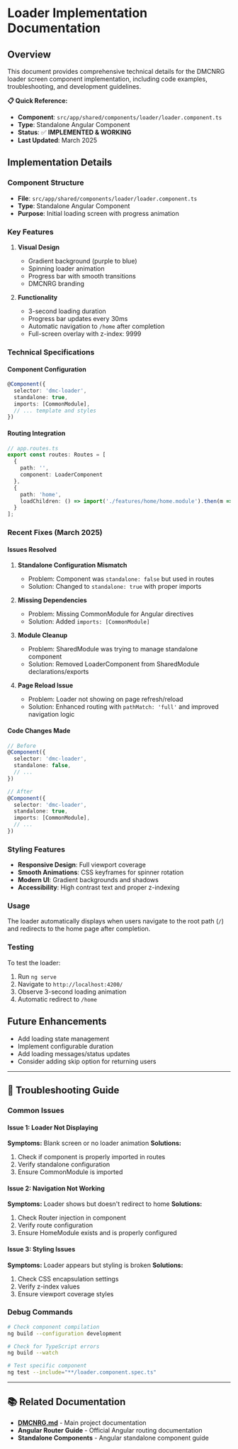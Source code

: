 # Loader Implementation Documentation

## Overview
This document provides comprehensive technical details for the DMCNRG loader screen component implementation, including code examples, troubleshooting, and development guidelines.

**📋 Quick Reference:**
- **Component**: `src/app/shared/components/loader/loader.component.ts`
- **Type**: Standalone Angular Component
- **Status**: ✅ **IMPLEMENTED & WORKING**
- **Last Updated**: March 2025

## Implementation Details

### Component Structure
- **File**: `src/app/shared/components/loader/loader.component.ts`
- **Type**: Standalone Angular Component
- **Purpose**: Initial loading screen with progress animation

### Key Features
1. **Visual Design**
   - Gradient background (purple to blue)
   - Spinning loader animation
   - Progress bar with smooth transitions
   - DMCNRG branding

2. **Functionality**
   - 3-second loading duration
   - Progress bar updates every 30ms
   - Automatic navigation to `/home` after completion
   - Full-screen overlay with z-index: 9999

### Technical Specifications

#### Component Configuration
```typescript
@Component({
  selector: 'dmc-loader',
  standalone: true,
  imports: [CommonModule],
  // ... template and styles
})
```

#### Routing Integration
```typescript
// app.routes.ts
export const routes: Routes = [
  {
    path: '',
    component: LoaderComponent
  },
  {
    path: 'home',
    loadChildren: () => import('./features/home/home.module').then(m => m.HomeModule)
  }
];
```

### Recent Fixes (March 2025)

#### Issues Resolved
1. **Standalone Configuration Mismatch**
   - Problem: Component was `standalone: false` but used in routes
   - Solution: Changed to `standalone: true` with proper imports

2. **Missing Dependencies**
   - Problem: Missing CommonModule for Angular directives
   - Solution: Added `imports: [CommonModule]`

3. **Module Cleanup**
   - Problem: SharedModule was trying to manage standalone component
   - Solution: Removed LoaderComponent from SharedModule declarations/exports

4. **Page Reload Issue**
   - Problem: Loader not showing on page refresh/reload
   - Solution: Enhanced routing with `pathMatch: 'full'` and improved navigation logic

#### Code Changes Made
```typescript
// Before
@Component({
  selector: 'dmc-loader',
  standalone: false,
  // ...
})

// After
@Component({
  selector: 'dmc-loader',
  standalone: true,
  imports: [CommonModule],
  // ...
})
```

### Styling Features
- **Responsive Design**: Full viewport coverage
- **Smooth Animations**: CSS keyframes for spinner rotation
- **Modern UI**: Gradient backgrounds and shadows
- **Accessibility**: High contrast text and proper z-indexing

### Usage
The loader automatically displays when users navigate to the root path (`/`) and redirects to the home page after completion.

### Testing
To test the loader:
1. Run `ng serve`
2. Navigate to `http://localhost:4200/`
3. Observe 3-second loading animation
4. Automatic redirect to `/home`

## Future Enhancements
- Add loading state management
- Implement configurable duration
- Add loading messages/status updates
- Consider adding skip option for returning users

---

## 🔧 Troubleshooting Guide

### Common Issues

#### **Issue 1: Loader Not Displaying**
**Symptoms:** Blank screen or no loader animation
**Solutions:**
1. Check if component is properly imported in routes
2. Verify standalone configuration
3. Ensure CommonModule is imported

#### **Issue 2: Navigation Not Working**
**Symptoms:** Loader shows but doesn't redirect to home
**Solutions:**
1. Check Router injection in component
2. Verify route configuration
3. Ensure HomeModule exists and is properly configured

#### **Issue 3: Styling Issues**
**Symptoms:** Loader appears but styling is broken
**Solutions:**
1. Check CSS encapsulation settings
2. Verify z-index values
3. Ensure viewport coverage styles

### Debug Commands
```bash
# Check component compilation
ng build --configuration development

# Check for TypeScript errors
ng build --watch

# Test specific component
ng test --include="**/loader.component.spec.ts"
```

---

## 📚 Related Documentation
- **[DMCNRG.md](./DMCNRG.md)** - Main project documentation
- **Angular Router Guide** - Official Angular routing documentation
- **Standalone Components** - Angular standalone component guide
